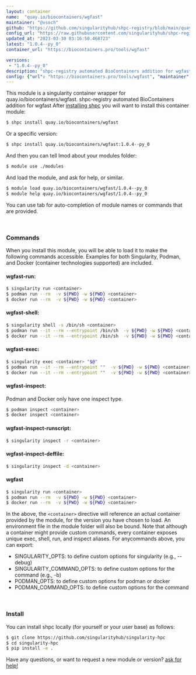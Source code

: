 ```yaml
---
layout: container
name:  "quay.io/biocontainers/wgfast"
maintainer: "@vsoch"
github: "https://github.com/singularityhub/shpc-registry/blob/main/quay.io/biocontainers/wgfast/container.yaml"
config_url: "https://raw.githubusercontent.com/singularityhub/shpc-registry/main/quay.io/biocontainers/wgfast/container.yaml"
updated_at: "2023-03-30 03:16:50.468723"
latest: "1.0.4--py_0"
container_url: "https://biocontainers.pro/tools/wgfast"

versions:
 - "1.0.4--py_0"
description: "shpc-registry automated BioContainers addition for wgfast"
config: {"url": "https://biocontainers.pro/tools/wgfast", "maintainer": "@vsoch", "description": "shpc-registry automated BioContainers addition for wgfast", "latest": {"1.0.4--py_0": "sha256:6dc9a029c7c0a8222fb39963b7c549fd5b30df78ee88d2443465d5f7235bd92b"}, "tags": {"1.0.4--py_0": "sha256:6dc9a029c7c0a8222fb39963b7c549fd5b30df78ee88d2443465d5f7235bd92b"}, "docker": "quay.io/biocontainers/wgfast"}
---
```


This module is a singularity container wrapper for quay.io/biocontainers/wgfast.
shpc-registry automated BioContainers addition for wgfast
After [installing shpc](#install) you will want to install this container module:


```bash
$ shpc install quay.io/biocontainers/wgfast
```

Or a specific version:

```bash
$ shpc install quay.io/biocontainers/wgfast:1.0.4--py_0
```

And then you can tell lmod about your modules folder:

```bash
$ module use ./modules
```

And load the module, and ask for help, or similar.

```bash
$ module load quay.io/biocontainers/wgfast/1.0.4--py_0
$ module help quay.io/biocontainers/wgfast/1.0.4--py_0
```

You can use tab for auto-completion of module names or commands that are provided.

<br>

### Commands

When you install this module, you will be able to load it to make the following commands accessible.
Examples for both Singularity, Podman, and Docker (container technologies supported) are included.

#### wgfast-run:

```bash
$ singularity run <container>
$ podman run --rm  -v ${PWD} -w ${PWD} <container>
$ docker run --rm  -v ${PWD} -w ${PWD} <container>
```

#### wgfast-shell:

```bash
$ singularity shell -s /bin/sh <container>
$ podman run --it --rm --entrypoint /bin/sh  -v ${PWD} -w ${PWD} <container>
$ docker run --it --rm --entrypoint /bin/sh  -v ${PWD} -w ${PWD} <container>
```

#### wgfast-exec:

```bash
$ singularity exec <container> "$@"
$ podman run --it --rm --entrypoint ""  -v ${PWD} -w ${PWD} <container> "$@"
$ docker run --it --rm --entrypoint ""  -v ${PWD} -w ${PWD} <container> "$@"
```

#### wgfast-inspect:

Podman and Docker only have one inspect type.

```bash
$ podman inspect <container>
$ docker inspect <container>
```

#### wgfast-inspect-runscript:

```bash
$ singularity inspect -r <container>
```

#### wgfast-inspect-deffile:

```bash
$ singularity inspect -d <container>
```



#### wgfast

```bash
$ singularity run <container>
$ podman run --rm  -v ${PWD} -w ${PWD} <container>
$ docker run --rm  -v ${PWD} -w ${PWD} <container>
```


In the above, the `<container>` directive will reference an actual container provided
by the module, for the version you have chosen to load. An environment file in the
module folder will also be bound. Note that although a container
might provide custom commands, every container exposes unique exec, shell, run, and
inspect aliases. For anycommands above, you can export:

 - SINGULARITY_OPTS: to define custom options for singularity (e.g., --debug)
 - SINGULARITY_COMMAND_OPTS: to define custom options for the command (e.g., -b)
 - PODMAN_OPTS: to define custom options for podman or docker
 - PODMAN_COMMAND_OPTS: to define custom options for the command

<br>

### Install

You can install shpc locally (for yourself or your user base) as follows:

```bash
$ git clone https://github.com/singularityhub/singularity-hpc
$ cd singularity-hpc
$ pip install -e .
```

Have any questions, or want to request a new module or version? [ask for help!](https://github.com/singularityhub/singularity-hpc/issues)